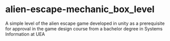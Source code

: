 # alien-escape-mechanic_box_level
A simple level of the alien escape game developed in unity as a prerequisite for approval in the game design course from a bachelor degree in Systems Information at UEA
